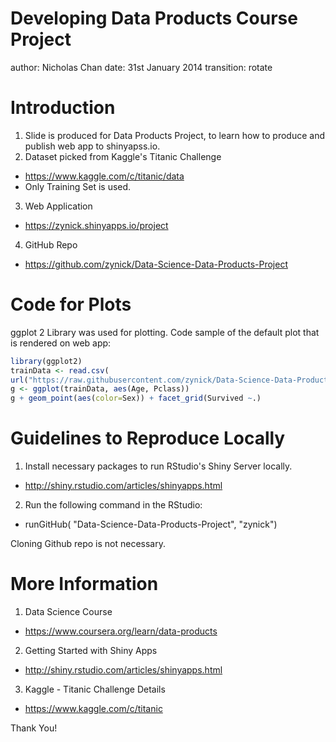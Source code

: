 Developing Data Products Course Project
=======================================
author: Nicholas Chan
date: 31st January 2014
transition: rotate

Introduction
============
1. Slide is produced for Data Products Project, to learn how to produce and publish web app to shinyapss.io.
2. Dataset picked from Kaggle's Titanic Challenge
  * https://www.kaggle.com/c/titanic/data
  * Only Training Set is used.
3. Web Application
  * https://zynick.shinyapps.io/project
4. GitHub Repo
  * https://github.com/zynick/Data-Science-Data-Products-Project


Code for Plots
==============
ggplot 2 Library was used for plotting. Code sample of the default plot that is rendered on web app:


```r
library(ggplot2)
trainData <- read.csv(
url("https://raw.githubusercontent.com/zynick/Data-Science-Data-Products-Project/master/data/train.csv"))
g <- ggplot(trainData, aes(Age, Pclass))
g + geom_point(aes(color=Sex)) + facet_grid(Survived ~.)
```


Guidelines to Reproduce Locally
===============================
1. Install necessary packages to run RStudio's Shiny Server locally.
  * http://shiny.rstudio.com/articles/shinyapps.html
2. Run the following command in the RStudio:
  * runGitHub( "Data-Science-Data-Products-Project", "zynick")

Cloning Github repo is not necessary.


More Information
================
1. Data Science Course
  * https://www.coursera.org/learn/data-products
2. Getting Started with Shiny Apps
  * http://shiny.rstudio.com/articles/shinyapps.html
3. Kaggle - Titanic Challenge Details
  * https://www.kaggle.com/c/titanic

Thank You!

